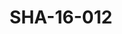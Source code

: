 ---
pid: SHA-16-012
title: SHA-16-012
language: ar
collection: شرحبيل احمد
original_label: 
rights: شرحبيل احمد
location_of_original: شرحبيل احمد
photographer_or_studio: 
scanned_from: photograph 10.1 by 15.1
_date: '2001'
location: مصر، القاهرة
description: شرحبيل احمد وفرقته
additional_notes: 
permission_display: 'yes'
on_server: 'no'
on_website: 'no'
permalink: /photopages/ar/SHA-16-012.html
layout: photo-page
---